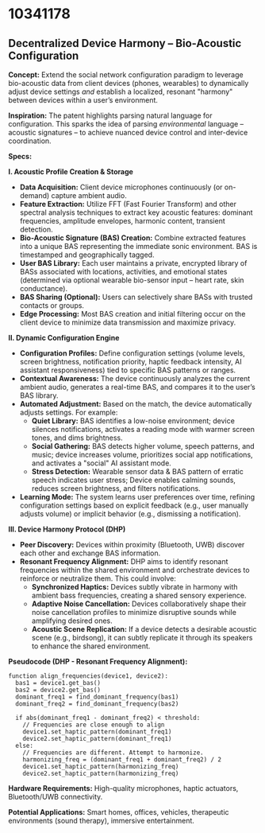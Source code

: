 # 10341178

## Decentralized Device Harmony – Bio-Acoustic Configuration

**Concept:** Extend the social network configuration paradigm to leverage bio-acoustic data from client devices (phones, wearables) to dynamically adjust device settings *and* establish a localized, resonant "harmony" between devices within a user’s environment.

**Inspiration:** The patent highlights parsing natural language for configuration. This sparks the idea of parsing *environmental* language – acoustic signatures – to achieve nuanced device control and inter-device coordination.

**Specs:**

**I. Acoustic Profile Creation & Storage**

*   **Data Acquisition:** Client device microphones continuously (or on-demand) capture ambient audio.
*   **Feature Extraction:**  Utilize FFT (Fast Fourier Transform) and other spectral analysis techniques to extract key acoustic features: dominant frequencies, amplitude envelopes, harmonic content, transient detection.
*   **Bio-Acoustic Signature (BAS) Creation:**  Combine extracted features into a unique BAS representing the immediate sonic environment.  BAS is timestamped and geographically tagged.
*   **User BAS Library:** Each user maintains a private, encrypted library of BASs associated with locations, activities, and emotional states (determined via optional wearable bio-sensor input – heart rate, skin conductance). 
*   **BAS Sharing (Optional):**  Users can selectively share BASs with trusted contacts or groups.
*   **Edge Processing:** Most BAS creation and initial filtering occur on the client device to minimize data transmission and maximize privacy.

**II. Dynamic Configuration Engine**

*   **Configuration Profiles:** Define configuration settings (volume levels, screen brightness, notification priority, haptic feedback intensity, AI assistant responsiveness) tied to specific BAS patterns or ranges.
*   **Contextual Awareness:** The device continuously analyzes the current ambient audio, generates a real-time BAS, and compares it to the user’s BAS library.
*   **Automated Adjustment:** Based on the match, the device automatically adjusts settings. For example:
    *   **Quiet Library:** BAS identifies a low-noise environment; device silences notifications, activates a reading mode with warmer screen tones, and dims brightness.
    *   **Social Gathering:** BAS detects higher volume, speech patterns, and music; device increases volume, prioritizes social app notifications, and activates a "social" AI assistant mode.
    *   **Stress Detection:** Wearable sensor data & BAS pattern of erratic speech indicates user stress; Device enables calming sounds, reduces screen brightness, and filters notifications.
*   **Learning Mode:** The system learns user preferences over time, refining configuration settings based on explicit feedback (e.g., user manually adjusts volume) or implicit behavior (e.g., dismissing a notification).

**III. Device Harmony Protocol (DHP)**

*   **Peer Discovery:** Devices within proximity (Bluetooth, UWB) discover each other and exchange BAS information.
*   **Resonant Frequency Alignment:** DHP aims to identify resonant frequencies within the shared environment and orchestrate devices to reinforce or neutralize them.  This could involve:
    *   **Synchronized Haptics:**  Devices subtly vibrate in harmony with ambient bass frequencies, creating a shared sensory experience.
    *   **Adaptive Noise Cancellation:** Devices collaboratively shape their noise cancellation profiles to minimize disruptive sounds while amplifying desired ones.
    *   **Acoustic Scene Replication:**  If a device detects a desirable acoustic scene (e.g., birdsong), it can subtly replicate it through its speakers to enhance the shared environment.

**Pseudocode (DHP - Resonant Frequency Alignment):**

```
function align_frequencies(device1, device2):
  bas1 = device1.get_bas()
  bas2 = device2.get_bas()
  dominant_freq1 = find_dominant_frequency(bas1)
  dominant_freq2 = find_dominant_frequency(bas2)

  if abs(dominant_freq1 - dominant_freq2) < threshold:
    // Frequencies are close enough to align
    device1.set_haptic_pattern(dominant_freq1)
    device2.set_haptic_pattern(dominant_freq1)
  else:
    // Frequencies are different. Attempt to harmonize.
    harmonizing_freq = (dominant_freq1 + dominant_freq2) / 2
    device1.set_haptic_pattern(harmonizing_freq)
    device2.set_haptic_pattern(harmonizing_freq)
```

**Hardware Requirements:** High-quality microphones, haptic actuators, Bluetooth/UWB connectivity.

**Potential Applications:** Smart homes, offices, vehicles, therapeutic environments (sound therapy), immersive entertainment.